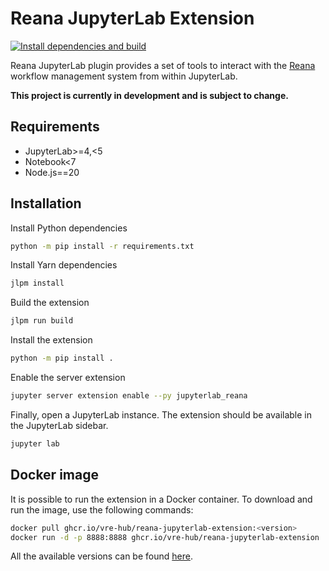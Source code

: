 # Reana JupyterLab Extension
[![Install dependencies and build](https://github.com/vre-hub/reana-jupyterlab-extension/actions/workflows/build.yml/badge.svg)](https://github.com/vre-hub/reana-jupyterlab-extension/actions/workflows/build.yml/badge.svg)

Reana JupyterLab plugin provides a set of tools to interact with the [Reana](https://reanahub.io/) workflow management system from within JupyterLab. 

**This project is currently in development and is subject to change.**

## Requirements
- JupyterLab>=4,<5
- Notebook<7
- Node.js==20

## Installation
Install Python dependencies
```bash
python -m pip install -r requirements.txt
```

Install Yarn dependencies
```bash
jlpm install
```

Build the extension
```bash
jlpm run build
```

Install the extension
```bash
python -m pip install .
```

Enable the server extension
```bash
jupyter server extension enable --py jupyterlab_reana
```

Finally, open a JupyterLab instance. The extension should be available in the JupyterLab sidebar.
```bash
jupyter lab
```

## Docker image
It is possible to run the extension in a Docker container. To download and run the image, use the following commands:
```bash
docker pull ghcr.io/vre-hub/reana-jupyterlab-extension:<version>
docker run -d -p 8888:8888 ghcr.io/vre-hub/reana-jupyterlab-extension
```

All the available versions can be found [here](https://github.com/vre-hub/reana-jupyterlab-extension/pkgs/container/reana-jupyterlab-extension).